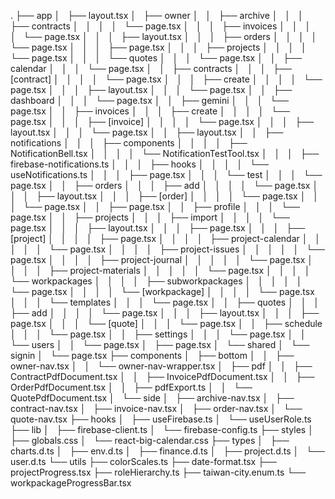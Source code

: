 .
├── app
│   ├── layout.tsx
│   ├── owner
│   │   ├── archive
│   │   │   ├── contracts
│   │   │   │   └── page.tsx
│   │   │   ├── invoices
│   │   │   │   └── page.tsx
│   │   │   ├── layout.tsx
│   │   │   ├── orders
│   │   │   │   └── page.tsx
│   │   │   ├── page.tsx
│   │   │   ├── projects
│   │   │   │   └── page.tsx
│   │   │   └── quotes
│   │   │       └── page.tsx
│   │   ├── calendar
│   │   │   └── page.tsx
│   │   ├── contracts
│   │   │   ├── [contract]
│   │   │   │   └── page.tsx
│   │   │   ├── create
│   │   │   │   └── page.tsx
│   │   │   ├── layout.tsx
│   │   │   └── page.tsx
│   │   ├── dashboard
│   │   │   └── page.tsx
│   │   ├── gemini
│   │   │   └── page.tsx
│   │   ├── invoices
│   │   │   ├── create
│   │   │   │   └── page.tsx
│   │   │   ├── [invoice]
│   │   │   │   └── page.tsx
│   │   │   ├── layout.tsx
│   │   │   └── page.tsx
│   │   ├── layout.tsx
│   │   ├── notifications
│   │   │   ├── components
│   │   │   │   ├── NotificationBell.tsx
│   │   │   │   └── NotificationTestTool.tsx
│   │   │   ├── firebase-notifications.ts
│   │   │   ├── hooks
│   │   │   │   └── useNotifications.ts
│   │   │   ├── page.tsx
│   │   │   └── test
│   │   │       └── page.tsx
│   │   ├── orders
│   │   │   ├── add
│   │   │   │   └── page.tsx
│   │   │   ├── layout.tsx
│   │   │   ├── [order]
│   │   │   │   └── page.tsx
│   │   │   └── page.tsx
│   │   ├── page.tsx
│   │   ├── profile
│   │   │   └── page.tsx
│   │   ├── projects
│   │   │   ├── import
│   │   │   │   └── page.tsx
│   │   │   ├── layout.tsx
│   │   │   ├── page.tsx
│   │   │   ├── [project]
│   │   │   │   ├── page.tsx
│   │   │   │   ├── project-calendar
│   │   │   │   │   └── page.tsx
│   │   │   │   ├── project-issues
│   │   │   │   │   └── page.tsx
│   │   │   │   ├── project-journal
│   │   │   │   │   └── page.tsx
│   │   │   │   ├── project-materials
│   │   │   │   │   └── page.tsx
│   │   │   │   └── workpackages
│   │   │   │       ├── subworkpackages
│   │   │   │       │   └── page.tsx
│   │   │   │       └── [workpackage]
│   │   │   │           └── page.tsx
│   │   │   └── templates
│   │   │       └── page.tsx
│   │   ├── quotes
│   │   │   ├── add
│   │   │   │   └── page.tsx
│   │   │   ├── layout.tsx
│   │   │   ├── page.tsx
│   │   │   └── [quote]
│   │   │       └── page.tsx
│   │   ├── schedule
│   │   │   └── page.tsx
│   │   ├── settings
│   │   │   └── page.tsx
│   │   └── users
│   │       └── page.tsx
│   ├── page.tsx
│   └── shared
│       └── signin
│           └── page.tsx
├── components
│   ├── bottom
│   │   ├── owner-nav.tsx
│   │   └── owner-nav-wrapper.tsx
│   ├── pdf
│   │   ├── ContractPdfDocument.tsx
│   │   ├── InvoicePdfDocument.tsx
│   │   ├── OrderPdfDocument.tsx
│   │   ├── pdfExport.ts
│   │   └── QuotePdfDocument.tsx
│   └── side
│       ├── archive-nav.tsx
│       ├── contract-nav.tsx
│       ├── invoice-nav.tsx
│       ├── order-nav.tsx
│       └── quote-nav.tsx
├── hooks
│   ├── useFirebase.ts
│   └── useUserRole.ts
├── lib
│   ├── firebase-client.ts
│   └── firebase-config.ts
├── styles
│   ├── globals.css
│   └── react-big-calendar.css
├── types
│   ├── charts.d.ts
│   ├── env.d.ts
│   ├── finance.d.ts
│   ├── project.d.ts
│   └── user.d.ts
└── utils
    ├── colorScales.ts
    ├── date-format.tsx
    ├── projectProgress.tsx
    ├── roleHierarchy.ts
    ├── taiwan-city.enum.ts
    └── workpackageProgressBar.tsx
